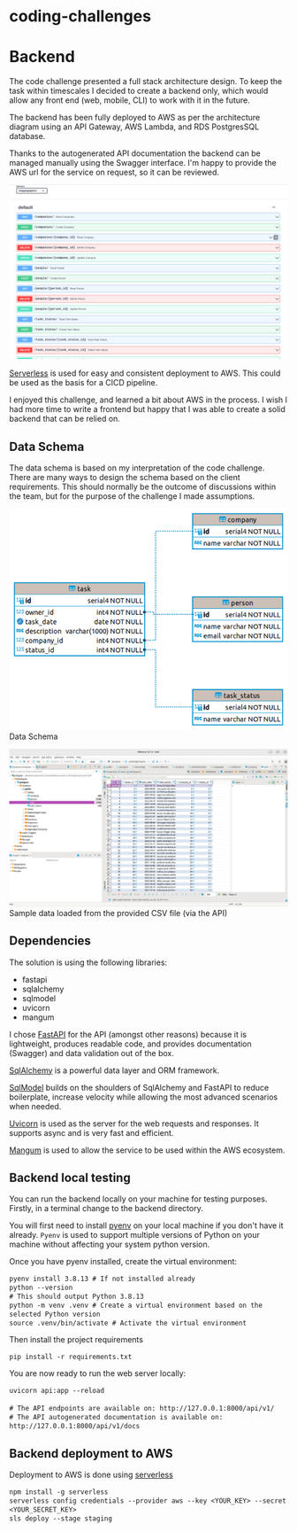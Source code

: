 # coding-challenges

# Backend

The code challenge presented a full stack architecture design. To keep the task within timescales I decided to create a
backend only, which would allow any front end (web, mobile, CLI) to work with it in the future.

The backend has been fully deployed to AWS as per the architecture diagram using an API Gateway, AWS Lambda, and 
RDS PostgresSQL database.

Thanks to the autogenerated API documentation the backend can be managed manually using the Swagger interface. 
I'm happy to provide the AWS url for the service on request, so it can be reviewed.

![API Swagger Interface](api.png)

[Serverless](https://www.serverless.com/framework/docs/) is used for easy and consistent deployment to AWS. This could
be used as the basis for a CICD pipeline.

I enjoyed this challenge, and learned a bit about AWS in the process. I wish I had more time to write a frontend but 
happy that I was able to create a solid backend that can be relied on.


## Data Schema

The data schema is based on my interpretation of the code challenge. There are many ways to design the schema based on
the client requirements. This should normally be the outcome of discussions within the team, but for the purpose of the
challenge I made assumptions.

![Postgres Data Schema](data-schema.png)
Data Schema


![Postgres Data Sample](data-sample.png)
Sample data loaded from the provided CSV file (via the API)

## Dependencies

The solution is using the following libraries:

* fastapi
* sqlalchemy
* sqlmodel
* uvicorn
* mangum

I chose [FastAPI](https://fastapi.tiangolo.com/) for the API (amongst other reasons) because it is lightweight,
produces readable code, and provides documentation (Swagger) and data validation out of the box.

[SqlAlchemy](https://www.sqlalchemy.org/) is a powerful data layer and ORM framework.

[SqlModel](https://sqlmodel.tiangolo.com/) builds on the shoulders of SqlAlchemy and FastAPI to reduce boilerplate,
increase velocity while allowing the most advanced scenarios when needed.

[Uvicorn](https://www.uvicorn.org/) is used as the server for the web requests and responses. It supports async and is
very fast and efficient.

[Mangum](https://github.com/jordaneremieff/mangum) is used to allow the service to be used within the AWS ecosystem.


## Backend local testing

You can run the backend locally on your machine for testing purposes. Firstly, in a terminal change to the backend
directory.

You will first need to install [pyenv](https://github.com/pyenv/pyenv) on your local machine if you don't have it
already. `Pyenv` is used to support multiple versions of Python on your machine without affecting your system python
version.

Once you have pyenv installed, create the virtual environment:

```commandline
pyenv install 3.8.13 # If not installed already
python --version
# This should output Python 3.8.13
python -m venv .venv # Create a virtual environment based on the selected Python version
source .venv/bin/activate # Activate the virtual environment
```     

Then install the project requirements

```commandline
pip install -r requirements.txt
```

You are now ready to run the web server locally:

```commandline
uvicorn api:app --reload

# The API endpoints are available on: http://127.0.0.1:8000/api/v1/
# The API autogenerated documentation is available on: http://127.0.0.1:8000/api/v1/docs
```

## Backend deployment to AWS

Deployment to AWS is done using [serverless](https://www.serverless.com/framework/docs/)

```commandline
npm install -g serverless
serverless config credentials --provider aws --key <YOUR_KEY> --secret <YOUR_SECRET_KEY>
sls deploy --stage staging
```

